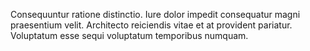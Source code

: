 Consequuntur ratione distinctio. Iure dolor impedit consequatur magni praesentium velit. Architecto reiciendis vitae et at provident pariatur. Voluptatum esse sequi voluptatum temporibus numquam.